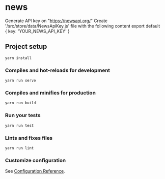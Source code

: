 # news

Generate API key on "https://newsapi.org/"
Create '/src/store/data/NewsApiKey.js' file with the following content
export default {
    key: 'YOUR_NEWS_API_KEY'
}

## Project setup
```
yarn install
```

### Compiles and hot-reloads for development
```
yarn run serve
```

### Compiles and minifies for production
```
yarn run build
```

### Run your tests
```
yarn run test
```

### Lints and fixes files
```
yarn run lint
```

### Customize configuration
See [Configuration Reference](https://cli.vuejs.org/config/).
